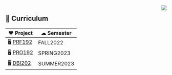 <img align="right" src="https://komarev.com/ghpvc/?username=fptqnk17&style=flat&label=visitors">

## 📖 Curriculum

|                    ❤️ Project                    |  ☁ Semester  |
|---------------------------------------------------|--------------|
|  🖥 [PRF192](https://github.com/fptqnk17/PRF192)  |  FALL2022    |
|  🖥 [PRO192](https://github.com/fptqnk17/PRO192)  |  SPRING2023  |
|  🖥 [DBI202](https://github.com/fptqnk17/DBI202)  |  SUMMER2023  |